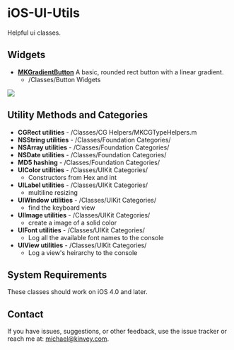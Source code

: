 iOS-UI-Utils
============

Helpful ui classes.

## Widgets
* **[MKGradientButton](https://github.com/mikekatz/iOS-UI-Utils/tree/master/Classes/Button%20Widgets)** A basic, rounded rect button with a linear gradient. 
   * /Classes/Button Widgets

![](https://raw.github.com/mikekatz/iOS-UI-Utils/master/doc/mkgradientbuttons.png)

## Utility Methods and Categories
* **CGRect utilities** - /Classes/CG Helpers/MKCGTypeHelpers.m
* **NSString utilities** - /Classes/Foundation Categories/
* **NSArray utilities** - /Classes/Foundation Categories/
* **NSDate utilities** - /Classes/Foundation Categories/
* **MD5 hashing** - /Classes/Foundation Categories/
* **UIColor utilities** - /Classes/UIKit Categories/
    * Constructors from Hex and int 
* **UILabel utilities** - /Classes/UIKit Categories/    
    * multiline resizing
* **UIWindow utilities** - /Classes/UIKit Categories/  
    * find the keyboard view 
* **UIImage utilities** - /Classes/UIKit Categories/
    * create a image of a solid color
* **UIFont utilities** - /Classes/UIKit Categories/
    * Log all the available font names to the console
* **UIView utilities** - /Classes/UIKit Categories/
    * Log a view's heirarchy to the console

## System Requirements
These classes should work on iOS 4.0 and later. 

## Contact
If you have issues, suggestions, or other feedback, use the issue tracker or reach me at: michael@kinvey.com. 